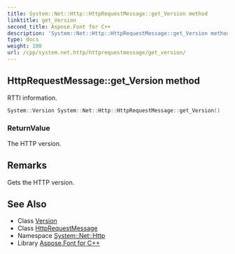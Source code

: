 ```yaml
---
title: System::Net::Http::HttpRequestMessage::get_Version method
linktitle: get_Version
second_title: Aspose.Font for C++
description: 'System::Net::Http::HttpRequestMessage::get_Version method. RTTI information in C++.'
type: docs
weight: 100
url: /cpp/system.net.http/httprequestmessage/get_version/
---
```

## HttpRequestMessage::get_Version method


RTTI information.

```cpp
System::Version System::Net::Http::HttpRequestMessage::get_Version()
```


### ReturnValue

The HTTP version.
## Remarks


Gets the HTTP version. 
## See Also

* Class [Version](../../../system/version/)
* Class [HttpRequestMessage](../)
* Namespace [System::Net::Http](../../)
* Library [Aspose.Font for C++](../../../)
